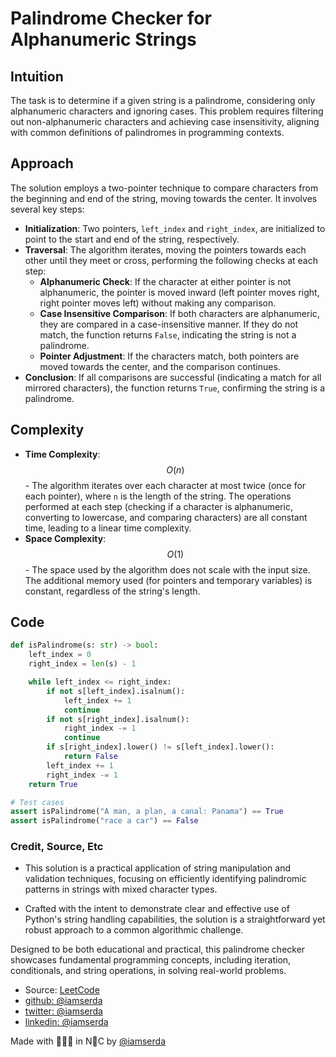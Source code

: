
# Palindrome Checker for Alphanumeric Strings

## Intuition
The task is to determine if a given string is a palindrome, considering only alphanumeric characters and ignoring cases. This problem requires filtering out non-alphanumeric characters and achieving case insensitivity, aligning with common definitions of palindromes in programming contexts.

## Approach
The solution employs a two-pointer technique to compare characters from the beginning and end of the string, moving towards the center. It involves several key steps:
- **Initialization**: Two pointers, `left_index` and `right_index`, are initialized to point to the start and end of the string, respectively.
- **Traversal**: The algorithm iterates, moving the pointers towards each other until they meet or cross, performing the following checks at each step:
  - **Alphanumeric Check**: If the character at either pointer is not alphanumeric, the pointer is moved inward (left pointer moves right, right pointer moves left) without making any comparison.
  - **Case Insensitive Comparison**: If both characters are alphanumeric, they are compared in a case-insensitive manner. If they do not match, the function returns `False`, indicating the string is not a palindrome.
  - **Pointer Adjustment**: If the characters match, both pointers are moved towards the center, and the comparison continues.
- **Conclusion**: If all comparisons are successful (indicating a match for all mirrored characters), the function returns `True`, confirming the string is a palindrome.

## Complexity
- **Time Complexity**: $$O(n)$$ - The algorithm iterates over each character at most twice (once for each pointer), where `n` is the length of the string. The operations performed at each step (checking if a character is alphanumeric, converting to lowercase, and comparing characters) are all constant time, leading to a linear time complexity.
- **Space Complexity**: $$O(1)$$ - The space used by the algorithm does not scale with the input size. The additional memory used (for pointers and temporary variables) is constant, regardless of the string's length.

## Code
```python
def isPalindrome(s: str) -> bool:
    left_index = 0
    right_index = len(s) - 1

    while left_index <= right_index:
        if not s[left_index].isalnum():
            left_index += 1
            continue
        if not s[right_index].isalnum():
            right_index -= 1
            continue
        if s[right_index].lower() != s[left_index].lower():
            return False
        left_index += 1
        right_index -= 1
    return True

# Test cases
assert isPalindrome("A man, a plan, a canal: Panama") == True
assert isPalindrome("race a car") == False
```

### Credit, Source, Etc

- This solution is a practical application of string manipulation and validation techniques, focusing on efficiently identifying palindromic patterns in strings with mixed character types.

- Crafted with the intent to demonstrate clear and effective use of Python's string handling capabilities, the solution is a straightforward yet robust approach to a common algorithmic challenge.

Designed to be both educational and practical, this palindrome checker showcases fundamental programming concepts, including iteration, conditionals, and string operations, in solving real-world problems.

- Source: [LeetCode](https://leetcode.com/problems/merge-sorted-array/description/)
- [github:  @iamserda](https://github.com/iamserda)
- [twitter: @iamserda](https://twitter.com/iamserda)
- [linkedin:    @iamserda](https://linkedin.com/in/iamserda)

Made with 🤍🫶🏿 in N🗽C by [@iamserda](https://www.twitter.com/iamserda)